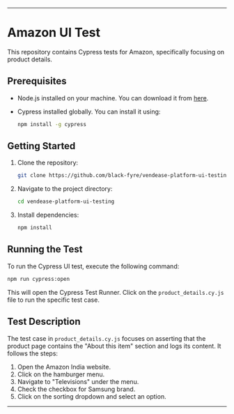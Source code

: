 
---

# Amazon UI Test

This repository contains Cypress  tests for Amazon, specifically focusing on product details.

## Prerequisites

- Node.js installed on your machine. You can download it from [here](https://nodejs.org/).
- Cypress installed globally. You can install it using:

  ```bash
  npm install -g cypress
  ```

## Getting Started

1. Clone the repository:

   ```bash
   git clone https://github.com/black-fyre/vendease-platform-ui-testing
   ```

2. Navigate to the project directory:

   ```bash
   cd vendease-platform-ui-testing
   ```

3. Install dependencies:

   ```bash
   npm install
   ```

## Running the Test

To run the Cypress UI test, execute the following command:

```bash
npm run cypress:open
```

This will open the Cypress Test Runner. Click on the `product_details.cy.js` file to run the specific test case.

## Test Description

The test case in `product_details.cy.js` focuses on asserting that the product page contains the "About this item" section and logs its content. It follows the steps:

1. Open the Amazon India website.
2. Click on the hamburger menu.
3. Navigate to "Televisions" under the menu.
4. Check the checkbox for Samsung brand.
5. Click on the sorting dropdown and select an option.


---